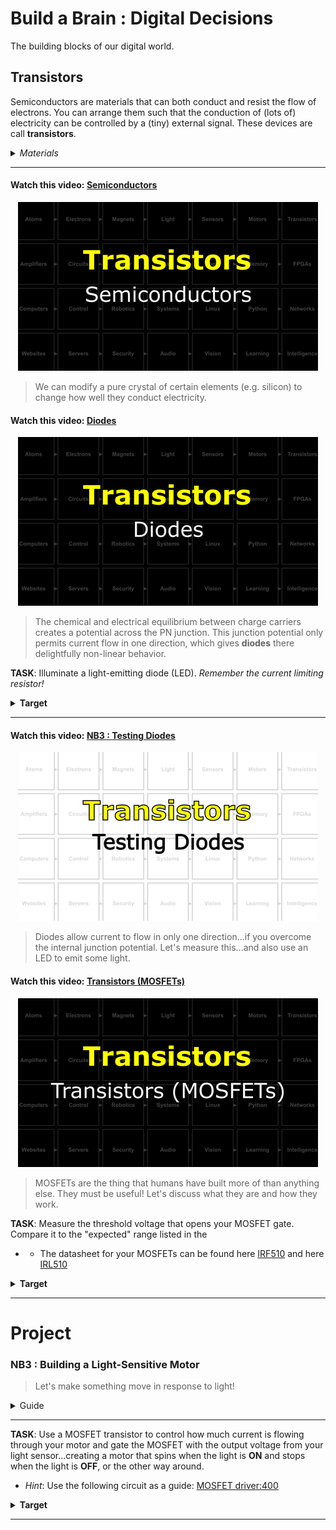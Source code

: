 # Build a Brain : Digital Decisions
The building blocks of our digital world.

## Transistors
Semiconductors are materials that can both conduct and resist the flow of electrons. You can arrange them such that the conduction of (lots of) electricity can be controlled by a (tiny) external signal. These devices are call **transistors**.

<details><summary><i>Materials</i></summary><p>

Name|Depth|Description| # |Data|Link|
:-------|:---:|:----------|:-:|:--:|:--:|
MOSFET (10V)|01|Power MOSFET/N-channel (IRF510)|1|[-D-](/boxes/transistors/_resources/datasheets/IRF510.pdf)|[-L-](https://uk.farnell.com/vishay/irf510pbf/mosfet-n-100v-5-6a-to-220ab/dp/1653658)
MOSFET (5V)|01|Power MOSFET/N-channel (IRL510)|1|[-D-](/boxes/transistors/_resources/datasheets/IRL510.pdf)|[-L-](https://uk.farnell.com/vishay/irl510pbf/mosfet-n-logic-to-220/dp/9102779)
Diode|01|IN4001|2|[-D-](/boxes/transistors/_resources/datasheets/IN4001.pdf)|[-L-](https://uk.farnell.com/on-semiconductor/1n4001g/diode-standard-1a-do-41/dp/1458986)
LED (Red)|01|3 mm/2 mA red LED|2|[-D-](/boxes/transistors/_resources/datasheets/led_HLMP.pdf)|[-L-](https://uk.farnell.com/broadcom-limited/hlmp-1700/led-3mm-red-2-1mcd-626nm/dp/1003207)
LED (Yellow)|01|3 mm/2 mA yellow LED|2|[-D-](/boxes/transistors/_resources/datasheets/led_HLMP.pdf)|[-L-](https://uk.farnell.com/broadcom-limited/hlmp-1719/led-3mm-yellow-2-1mcd-585nm/dp/1003208)
LED (Green)|01|3 mm/2 mA green LED|2|[-D-](/boxes/transistors/_resources/datasheets/led_HLMP.pdf)|[-L-](https://uk.farnell.com/broadcom-limited/hlmp-1790/led-3mm-green-2-3mcd-569nm/dp/1003209)
Resistor (470)|01|470 &Omega;/0.25 W|2|[-D-](/boxes/electrons/_resources/datasheets/resistor.pdf)|[-L-](https://uk.farnell.com/multicomp/mf25-470r/res-470r-1-250mw-axial-metal-film/dp/9341943)

</p></details><hr>

#### Watch this video: [Semiconductors](https://vimeo.com/1032460818)
<p align="center">
<a href="https://vimeo.com/1032460818" title="Control+Click to watch in new tab"><img src="../../../../boxes/transistors/_resources/lessons/thumbnails/Semiconductors.gif" alt="Semiconductors" width="480"/></a>
</p>

> We can modify a pure crystal of certain elements (e.g. silicon) to change how well they conduct electricity.


#### Watch this video: [Diodes](https://vimeo.com/1032443724)
<p align="center">
<a href="https://vimeo.com/1032443724" title="Control+Click to watch in new tab"><img src="../../../../boxes/transistors/_resources/lessons/thumbnails/Diodes.gif" alt="Diodes" width="480"/></a>
</p>

> The chemical and electrical equilibrium between charge carriers creates a potential across the PN junction. This junction potential only permits current flow in one direction, which gives **diodes** there delightfully non-linear behavior.


**TASK**: Illuminate a light-emitting diode (LED). *Remember the current limiting resistor!*
<details><summary><strong>Target</strong></summary>
    The LED should only illuminate when installed in one orientation. If you flip it around, then the "diode" of the LED will prevent current flowing through the circuit.
</details><hr>


#### Watch this video: [NB3 : Testing Diodes](https://vimeo.com/1032458879)
<p align="center">
<a href="https://vimeo.com/1032458879" title="Control+Click to watch in new tab"><img src="../../../../boxes/transistors/_resources/lessons/thumbnails/NB3_Testing-Diodes.gif" alt="NB3 : Testing Diodes" width="480"/></a>
</p>

> Diodes allow current to flow in only one direction...if you overcome the internal junction potential. Let's measure this...and also use an LED to emit some light.


#### Watch this video: [Transistors (MOSFETs)](https://vimeo.com/1032452466)
<p align="center">
<a href="https://vimeo.com/1032452466" title="Control+Click to watch in new tab"><img src="../../../../boxes/transistors/_resources/lessons/thumbnails/Transistors-MOSFETs.gif" alt="Transistors (MOSFETs)" width="480"/></a>
</p>

> MOSFETs are the thing that humans have built more of than anything else. They must be useful! Let's discuss what they are and how they work.


**TASK**: Measure the threshold voltage that opens your MOSFET gate. Compare it to the "expected" range listed in the
- - The datasheet for your MOSFETs can be found here [IRF510](/boxes/transistors/_resources/datasheets/IRF510.pdf) and here [IRL510](/boxes/transistors/_resources/datasheets/IRL510.pdf)
<details><summary><strong>Target</strong></summary>
    The threshold for when current starts to flow through your MOSFET ("Gate-Source Threshold Voltage") should be between 2 to 4 Volts for the IRF510 and 1 to 3 vols for the IRL510. However, the amount of current it allows will rise rapidly up to (and beyond) 10 Volts for the IRF510 and 5 Volts for the IRL510. Check the datasheets (Figure 3).
</details><hr>


# Project
### NB3 : Building a Light-Sensitive Motor
> Let's make something move in response to light!

<details><summary><weak>Guide</weak></summary>
:-:-: A video guide to completing this project can be viewed <a href="https://vimeo.com/1032454998" target="_blank" rel="noopener noreferrer">here</a>.
</details><hr>


**TASK**: Use a MOSFET transistor to control how much current is flowing through your motor and gate the MOSFET with the output voltage from your light sensor...creating a motor that spins when the light is **ON** and stops when the light is **OFF**, or the other way around.
- *Hint*: Use the following circuit as a guide: [MOSFET driver:400](/boxes/transistors/_resources/images/MOSFET_motor_driver.png)
<details><summary><strong>Target</strong></summary>
    Your motor should change how fast it spins when you change how much light hits the LDR.
</details><hr>


